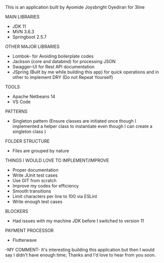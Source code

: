 This is an application built by Ayomide Joysbright Oyediran for 3line

MAIN LIBRARIES
* JDK 11
* MVN 3.6.3
* Springboot 2.5.7

OTHER MAJOR LIBRARIES
* Lombok- for Avoiding boilerplate codes
* Jackson (core and databind) for processing JSON
* Swagger-UI for Rest API documentation
* JSpring (Built by me while building this app) for quick operations and in other to implement DRY (Do not Repeat Yourself)

TOOLS
* Apache Netbeans 14
* VS Code

PATTERNS
* Singleton pattern (Ensure classes are initiated once though I implemented a helper class to instantiate even though I can create a singleton class )

FOLDER STRUCTURE
* Files are grouped by nature


THINGS I WOULD LOVE TO IMPLEMENT/IMPROVE
* Proper documentation
* Write JUnit test cases
* Use GIT from scratch
* Improve my codes for efficiency
* Smooth transitions
* Limit characters per line to 100 via ESLint
* Write enough test cases

BLOCKERS
* Had issues with my machine JDK before I switched to version 11

PAYMENT PROCESSOR
* Flutterwave

-MY COMMENT-
It's interesting building this application but then I would say I didn't have enough time;
Thanks and I'd love to hear from you soon.

